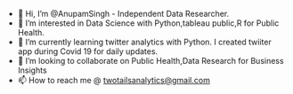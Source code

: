 - 👋 Hi, I’m @AnupamSingh - Independent Data Researcher.
- 👀 I’m interested in Data Science with Python,tableau public,R for Public Health.
- 🌱 I’m currently learning twitter analytics with Python. I created twiiter app during Covid 19 for daily updates.
- 💞️ I’m looking to collaborate on Public Health,Data Research for Business Insights
- 📫 How to reach me @ twotailsanalytics@gmail.com

<!---
AnupamSingh-dataanalyst/AnupamSingh-dataanalyst is a ✨ special ✨ repository because its `README.md` (this file) appears on your GitHub profile.
You can click the Preview link to take a look at your changes.
--->
